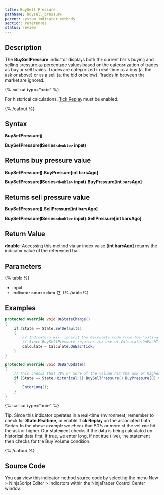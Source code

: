 ```yaml
---
title: BuySell Pressure
pathName: buysell_pressure
parent: system_indicator_methods
section: references
status: review
---
```


## Description

The **BuySellPressure** indicator displays both the current bar's buying and selling pressure as percentage values based on the categorization of trades as buy or sell trades. Trades are categorized in real-time as a buy (at the ask or above) or as a sell (at the bid or below). Trades in between the market are ignored.

{% callout type="note" %}

For historical calculations, [Tick Replay](tick_replay) must be enabled.

{% /callout %}

## Syntax

**BuySellPressure()**  

**BuySellPressure(ISeries`<double>` input)**

## Returns buy pressure value  

**BuySellPressure().BuyPressure[int barsAgo]**  

**BuySellPressure(ISeries`<double>` input).BuyPressure[int barsAgo]**

## Returns sell pressure value  

**BuySellPressure().SellPressure[int barsAgo]**  

**BuySellPressure(ISeries`<double>` input).SellPressure[int barsAgo]**

## Return Value

**double;** Accessing this method via an index value **[int barsAgo]** returns the indicator value of the referenced bar.

## Parameters

{% table %}

* input
* Indicator source data ([?](valid_input_data_for_indicator.md))
{% /table %}

## Examples

```csharp
protected override void OnStateChange()
{
    if (State == State.SetDefaults)
    {
        // Indicators will inherit the Calculate mode from the hosting script.
        // Since BuySellPressure requires the use of Calculate.OnEachTick, we must ensure the hosting script has this Calculate mode set
        Calculate = Calculate.OnEachTick;
    }
}

protected override void OnBarUpdate()
{
    // This checks that 70% or more of the volume hit the ask or higher
    if (State == State.Historical || BuySellPressure().BuyPressure[0] > 70)
    {
        EnterLong();
    }
}
```

{% callout type="note" %}

Tip: Since this indicator operates in a real-time environment, remember to check for **State.Realtime**, or enable **Tick Replay** on the associated Data Series. In the above example we check that 50% or more of the volume hit the ask or higher. Our statement checks if the data is being calculated on historical data first, if true, we enter long, if not true (live), the statement then checks for the Buy Volume condition.

{% /callout %}

## Source Code

You can view this indicator method source code by selecting the menu New > NinjaScript Editor > Indicators within the NinjaTrader Control Center window.
